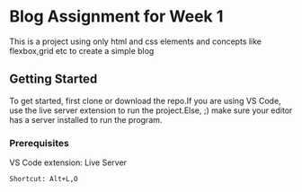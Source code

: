 
# Blog Assignment for Week 1

This is a project using only html and css elements and concepts like flexbox,grid etc to create a simple blog

## Getting Started

To get started, first clone or download the repo.If you are using VS Code, use the live server extension to run the project.Else, ;) make sure your editor has a server installed to run the program. 

### Prerequisites

VS Code extension: Live Server

```
Shortcut: Alt+L,O 
```
